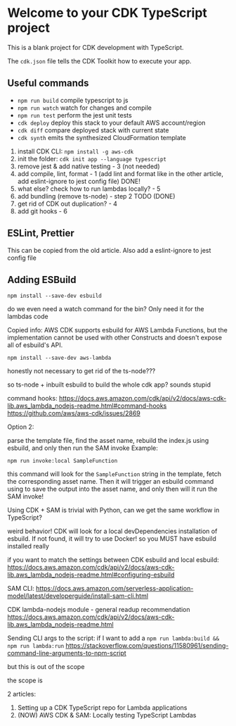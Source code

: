 # Welcome to your CDK TypeScript project

This is a blank project for CDK development with TypeScript.

The `cdk.json` file tells the CDK Toolkit how to execute your app.

## Useful commands

- `npm run build` compile typescript to js
- `npm run watch` watch for changes and compile
- `npm run test` perform the jest unit tests
- `cdk deploy` deploy this stack to your default AWS account/region
- `cdk diff` compare deployed stack with current state
- `cdk synth` emits the synthesized CloudFormation template

1. install CDK CLI: `npm install -g aws-cdk`
2. init the folder: `cdk init app --language typescript`
3. remove jest & add native testing - 3 (not needed)
4. add compile, lint, format - 1 (add lint and format like in the other article, add eslint-ignore to jest config file) DONE!
5. what else? check how to run lambdas locally? - 5
6. add bundling (remove ts-node) - step 2 TODO (DONE)
7. get rid of CDK out duplication? - 4
8. add git hooks - 6

## ESLint, Prettier

This can be copied from the old article. Also add a eslint-ignore to jest config file

## Adding ESBuild

`npm install --save-dev esbuild`

do we even need a watch command for the bin? Only need it for the lambdas code

Copied info:
AWS CDK supports esbuild for AWS Lambda Functions, but the implementation cannot be used with other Constructs and doesn't expose all of esbuild's API.

`npm install --save-dev aws-lambda`

honestly not necessary to get rid of the ts-node???

so ts-node + inbuilt esbuild to build the whole cdk app? sounds stupid

command hooks: https://docs.aws.amazon.com/cdk/api/v2/docs/aws-cdk-lib.aws_lambda_nodejs-readme.html#command-hooks
https://github.com/aws/aws-cdk/issues/2869

Option 2:

parse the template file, find the asset name, rebuild the index.js using esbuild, and only then run the SAM invoke
Example:

`npm run invoke:local SampleFunction`

this command will look for the `SampleFunction` string in the template, fetch the corresponding asset name. Then it will trigger an esbuild command using to save the output into the asset name, and only then will it run the SAM invoke!

Using CDK + SAM is trivial with Python, can we get the same workflow in TypeScript?

weird behavior!
CDK will look for a local devDependencies installation of esbuild. If not found,
it will try to use Docker!
so you MUST have esbuild installed really

if you want to match the settings between CDK esbuild and local esbuild:
https://docs.aws.amazon.com/cdk/api/v2/docs/aws-cdk-lib.aws_lambda_nodejs-readme.html#configuring-esbuild


SAM CLI:
https://docs.aws.amazon.com/serverless-application-model/latest/developerguide/install-sam-cli.html


CDK lambda-nodejs module - general readup recommendation
https://docs.aws.amazon.com/cdk/api/v2/docs/aws-cdk-lib.aws_lambda_nodejs-readme.html

Sending CLI args to the script:
if I want to add a `npm run lambda:build && npm run lambda:run`
https://stackoverflow.com/questions/11580961/sending-command-line-arguments-to-npm-script

but this is out of the scope


the scope is 

2 articles:

1. Setting up a CDK TypeScript repo for Lambda applications
2. (NOW) AWS CDK & SAM: Locally testing TypeScript Lambdas
